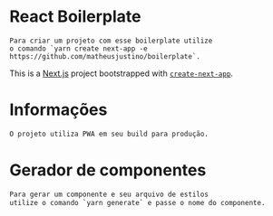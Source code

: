 # React Boilerplate
```
Para criar um projeto com esse boilerplate utilize
o comando `yarn create next-app -e https://github.com/matheusjustino/boilerplate`.
```

This is a [Next.js](https://nextjs.org/) project bootstrapped with [`create-next-app`](https://github.com/vercel/next.js/tree/canary/packages/create-next-app).

# Informações

```bash
O projeto utiliza PWA em seu build para produção.
```

# Gerador de componentes
```bash
Para gerar um componente e seu arquivo de estilos
utilize o comando `yarn generate` e passe o nome do componente.
```
